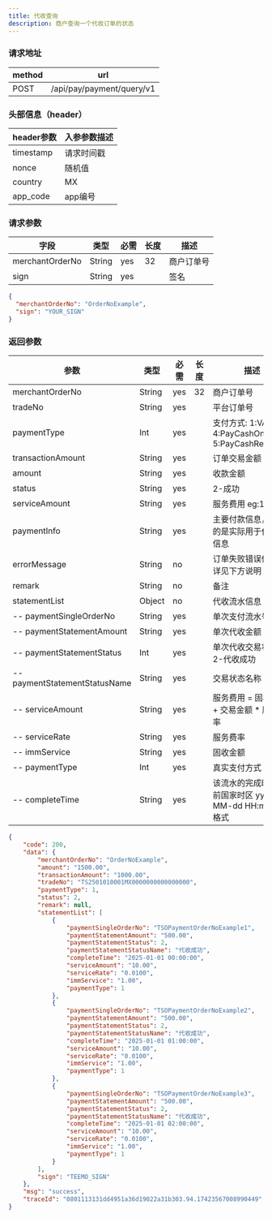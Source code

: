 ```yaml
---
title: 代收查询
description: 商户查询一个代收订单的状态
---
```


### 请求地址

| method | url                       |
| ------ | ------------------------- |
| POST   | /api/pay/payment/query/v1 |

### 头部信息（header）

| header参数                  | 入参参数描述 |
|---------------------------|--------|
| timestamp                 | 请求时间戳  |
| nonce                     | 随机值    |
| country                   | MX |
| app_code                  | app编号  |

### 请求参数

| 字段            | 类型   | 必需 | 长度 | 描述       |
| --------------- | ------ | ---- | ---- | ---------- |
| merchantOrderNo | String | yes  | 32   | 商户订单号 |
| sign            | String | yes  |      | 签名       |

```json title=请求示例
{
  "merchantOrderNo": "OrderNoExample",
  "sign": "YOUR_SIGN"
}
```

### 返回参数

| 参数                            | 类型     | 必需 | 长度 | 描述                                          |
|-------------------------------|--------| ---- |---|---------------------------------------------|
| merchantOrderNo               | String | yes  | 32 | 商户订单号                                       |
| tradeNo                       | String | yes  |   | 平台订单号                                       |
| paymentType                   | Int    | yes  |   | 支付方式: 1:VA 4:PayCashOnce 5:PayCashRecurrent |
| transactionAmount             | String | yes  |   | 订单交易金额                                      |
| amount                        | String | yes  |   | 收款金额                                        |
| status                        | String | yes  |   | 2-成功                                        |
| serviceAmount                 | String | yes  |     | 服务费用  eg:18.02                              |
| paymentInfo                   | String | yes  |     | 主要付款信息，返回的是实际用于付款的信息                        |
| errorMessage                  | String | no  |      | 订单失败错误信息，详见下方说明                             |
| remark                        | String | no   |   | 备注                                          |
| statementList                 | Object | no   |   | 代收流水信息                                      |
| -- paymentSingleOrderNo       | String | yes  |   | 单次支付流水号                                     |
| -- paymentStatementAmount     | String | yes  |   | 单次代收金额                                      |
| -- paymentStatementStatus     | Int    | yes  |   | 单次代收交易状态: 2-代收成功                            |
| -- paymentStatementStatusName | String | yes  |   | 交易状态名称                                      |
| -- serviceAmount              | String | yes  |     | 服务费用  =  固收金额 +  交易金额 * 服务费率                |
| -- serviceRate                | String | yes  |     | 服务费率                                        |
| -- immService                 | String | yes  |     | 固收金额                                        |
| -- paymentType                | Int    | yes  |     | 真实支付方式                                      |
| -- completeTime               | String    | yes  |     | 该流水的完成时间 当前国家时区 yyyy-MM-dd HH:mm:ss格式       |

```json title=返回示例
{
    "code": 200,
    "data": {
        "merchantOrderNo": "OrderNoExample",
        "amount": "1500.00",
        "transactionAmount": "1000.00",
        "tradeNo": "TS2501010001MX0000000000000000",
        "paymentType": 1,
        "status": 2,
        "remark": null,
        "statementList": [
            {
                "paymentSingleOrderNo": "TSOPaymentOrderNoExample1",
                "paymentStatementAmount": "500.00",
                "paymentStatementStatus": 2,
                "paymentStatementStatusName": "代收成功",
                "completeTime": "2025-01-01 00:00:00",
                "serviceAmount": "10.00",
                "serviceRate": "0.0100",
                "immService": "1.00",
                "paymentType": 1
            },
            {
                "paymentSingleOrderNo": "TSOPaymentOrderNoExample2",
                "paymentStatementAmount": "500.00",
                "paymentStatementStatus": 2,
                "paymentStatementStatusName": "代收成功",
                "completeTime": "2025-01-01 01:00:00",
                "serviceAmount": "10.00",
                "serviceRate": "0.0100",
                "immService": "1.00",
                "paymentType": 1
            },
            {
                "paymentSingleOrderNo": "TSOPaymentOrderNoExample3",
                "paymentStatementAmount": "500.00",
                "paymentStatementStatus": 2,
                "paymentStatementStatusName": "代收成功",
                "completeTime": "2025-01-01 02:00:00",
                "serviceAmount": "10.00",
                "serviceRate": "0.0100",
                "immService": "1.00",
                "paymentType": 1
            }
        ],
        "sign": "TEEMO_SIGN"
    },
    "msg": "success",
    "traceId": "0801113131dd4951a36d19022a31b303.94.17423567008990449"
}
```
